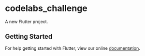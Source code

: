 # codelabs_challenge

A new Flutter project.

## Getting Started

For help getting started with Flutter, view our online
[documentation](https://flutter.io/).
